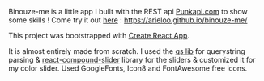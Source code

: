 Binouze-me is a little app I built with the REST api [Punkapi.com](https://punkapi.com/) to show some skills !
Come try it out [here](https://arieloo.github.io/binouze-me/) : https://arieloo.github.io/binouze-me/

This project was bootstrapped with [Create React App](https://github.com/facebook/create-react-app).

It is almost entirely made from scratch.
I used the [qs lib](https://www.npmjs.com/package/qs) for querystring parsing
& [react-compound-slider](https://www.npmjs.com/package/react-compound-slider) library for the sliders & customized it for my color slider.
Used GoogleFonts, Icon8 and FontAwesome free icons.
